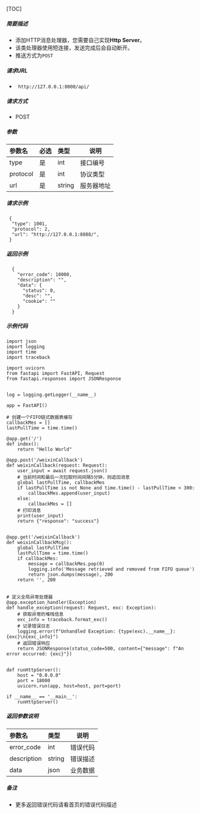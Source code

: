 

[TOC]
    
##### 简要描述

- 添加HTTP消息处理器，您需要自己实现**Http Server**。
- 该类处理器使用短连接，发送完成后会自动断开。
- 推送方式为`POST`

##### 请求URL
- ` http://127.0.0.1:8000/api/`
  
##### 请求方式
- POST 

##### 参数

|参数名|必选|类型|说明|
|:----    |:---|:----- |-----   |
|type |是  |int | 接口编号    |
|protocol |是  |int | 协议类型    |
|url     |是  |string | 服务器地址    |

##### 请求示例

```
 {
  "type": 1001,
  "protocol": 2,
  "url": "http://127.0.0.1:8888/",
 } 
```

##### 返回示例 

``` 
  {
    "error_code": 10000,
    "description": "",
    "data": {
      "status": 0,
      "desc": "",
      "cookie": ""
    }
  }
```

##### 示例代码

```
import json
import logging
import time
import traceback

import uvicorn
from fastapi import FastAPI, Request
from fastapi.responses import JSONResponse


log = logging.getLogger(__name__)

app = FastAPI()

# 创建一个FIFO链式数据表缓存
callbackMes = []
lastPullTime = time.time()

@app.get('/')
def index():
    return "Hello World"

@app.post('/weixinCallback')
def weixinCallback(request: Request):
    user_input = await request.json()
    # 当前时间和最后一次拉取时间间隔5分钟，则追加消息
    global lastPullTime, callbackMes
    if lastPullTime is not None and time.time() - lastPullTime < 300:
        callbackMes.append(user_input)
    else:
        callbackMes = []
    # 打印消息
    print(user_input)
    return {"response": "success"}


@app.get('/weixinCallback')
def weixinCallbackMsg():
    global lastPullTime
    lastPullTime = time.time()
    if callbackMes:
        message = callbackMes.pop(0)
        logging.info('Message retrieved and removed from FIFO queue')
        return json.dumps(message), 200
    return '', 200


# 定义全局异常处理器
@app.exception_handler(Exception)
def handle_exception(request: Request, exc: Exception):
    # 获取异常的堆栈信息
    exc_info = traceback.format_exc()
    # 记录错误日志
    logging.error(f"Unhandled Exception: {type(exc).__name__}: {exc}\n{exc_info}")
    # 返回错误响应
    return JSONResponse(status_code=500, content={"message": f"An error occurred: {exc}"})


def runHttpServer():
    host = "0.0.0.0"
    port = 18000
    uvicorn.run(app, host=host, port=port)

if __name__ == '__main__':
    runHttpServer()
```

##### 返回参数说明 

|参数名|类型|说明|
|:-----  |:-----|-----                           |
|error_code |int   |错误代码  |
|description|string|错误描述|
|data|json|业务数据|

##### 备注 

- 更多返回错误代码请看首页的错误代码描述








